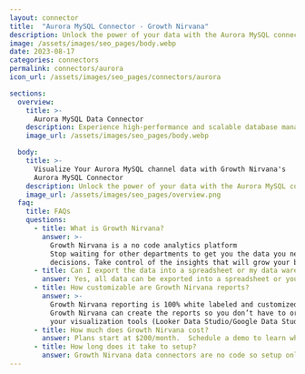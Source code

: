 ```yaml
---
layout: connector
title:  "Aurora MySQL Connector - Growth Nirvana"
description: Unlock the power of your data with the Aurora MySQL connector. Optimize database performance, scale effortlessly, and enhance data management for your applications, all with the advanced features and outstanding performance of Aurora MySQL.
image: /assets/images/seo_pages/body.webp
date: 2023-08-17
categories: connectors
permalink: connectors/aurora
icon_url: /assets/images/seo_pages/connectors/aurora

sections:
  overview:
    title: >-
      Aurora MySQL Data Connector
    description: Experience high-performance and scalable database management with the Aurora MySQL connector. Seamlessly handle large data sets, power critical applications, and empower your business with advanced scalability and reliability. Leverage the cutting-edge capabilities of Aurora MySQL to streamline your data operations, drive growth, and ensure smoother workflows.
    image_url: /assets/images/seo_pages/body.webp

  body:
    title: >-
      Visualize Your Aurora MySQL channel data with Growth Nirvana's
      Aurora MySQL Connector
    description: Unlock the power of your data with the Aurora MySQL connector. Optimize database performance, scale effortlessly, and enhance data management for your applications, all with the advanced features and outstanding performance of Aurora MySQL.
    image_url: /assets/images/seo_pages/overview.png
  faq:
    title: FAQs
    questions:
      - title: What is Growth Nirvana?
        answer: >-
          Growth Nirvana is a no code analytics platform 
          Stop waiting for other departments to get you the data you need to make critical business 
          decisions. Take control of the insights that will grow your business.
      - title: Can I export the data into a spreadsheet or my data warehouse?
        answer: Yes, all data can be exported into a spreadsheet or your data warehouse (Google BigQuery, AWS, Snowflake, Azure, etc)
      - title: How customizable are Growth Nirvana reports?
        answer: >-
          Growth Nirvana reporting is 100% white labeled and customized to your specifications.
          Growth Nirvana can create the reports so you don’t have to or you can connect
          your visualization tools (Looker Data Studio/Google Data Studio, Tableau, PowerBI, etc) to Growth Nirvana.
      - title: How much does Growth Nirvana cost?
        answer: Plans start at $200/month.  Schedule a demo to learn what plan is best for you.
      - title: How long does it take to setup?
        answer: Growth Nirvana data connectors are no code so setup only requires a few clicks.
---
```

